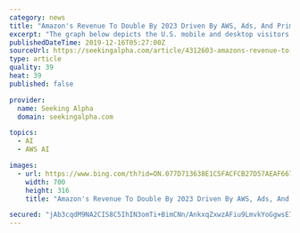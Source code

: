 ```yaml
---
category: news
title: "Amazon's Revenue To Double By 2023 Driven By AWS, Ads, And Prime."
excerpt: "The graph below depicts the U.S. mobile and desktop visitors. I believe all three companies can coexist and share the total market's ad revenue. Internet of Things, Artificial Intelligence Widen AWS Amazon's dominance in cloud infrastructure-as-a-service is branching out to platform-as-a-service, Internet of Things, and artificial intelligence."
publishedDateTime: 2019-12-16T05:27:00Z
sourceUrl: https://seekingalpha.com/article/4312603-amazons-revenue-to-double-2023-driven-aws-ads-and-prime
type: article
quality: 39
heat: 39
published: false

provider:
  name: Seeking Alpha
  domain: seekingalpha.com

topics:
  - AI
  - AWS AI

images:
  - url: https://www.bing.com/th?id=ON.077D713638E1C5FACFCB27D57AEAF667
    width: 700
    height: 316
    title: "Amazon's Revenue To Double By 2023 Driven By AWS, Ads, And Prime."

secured: "jAb3cqdM9NA2CIS8C5IhIN3omTi+BimCNn/AnkxqZxwzAFiu9LmvkYoGgwsE7l51t/v5v/EinYZB0MZYlOHnX517g74ZsC3SgZzs40BgAuUoS84IBtmqfI/xwnwcnEvdjGufYC+YuLNeCDcQmmNnwJQUY3gMqSLLAME+nymLyv6t374N/BYQAFrquge/dJO1AVItnAuKej7KDw7/YNvWhRJ66DojsFIixjs2c4gyyt3DHNF73bxfve0z0g4pNPyTGk/9/FVipx26Nn6qSPWUXQ==;sgzGUHhkOvx9kNb+KNAASw=="
---
```


